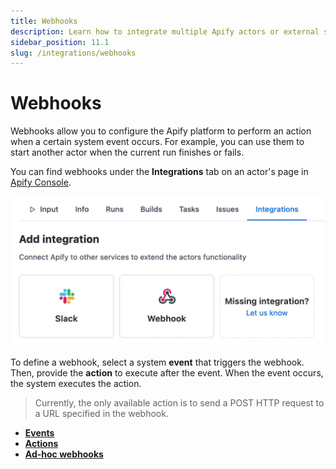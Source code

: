 ```yaml
---
title: Webhooks
description: Learn how to integrate multiple Apify actors or external systems with your actor or task run. Send alerts when your actor run succeeds or fails.
sidebar_position: 11.1
slug: /integrations/webhooks
---
```


# Webhooks

Webhooks allow you to configure the Apify platform to perform an action when a certain system event occurs. For example, you can use them to start another actor when the current run finishes or fails.

You can find webhooks under the **Integrations** tab on an actor's page in [Apify Console](https://console.apify.com/actors).

![Integrations tab in Apify Console](../images/integrations-tab.webp)

To define a webhook, select a system **event** that triggers the webhook. Then, provide the **action** to execute after the event. When the event occurs, the system executes the action.

> Currently, the only available action is to send a POST HTTP request to a URL specified in the webhook.

* [**Events**](./events.md)
* [**Actions**](./actions.md)
* [**Ad-hoc webhooks**](./ad_hoc_webhooks.md)

